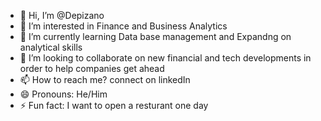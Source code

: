 - 👋 Hi, I’m @Depizano
- 👀 I’m interested in Finance and Business Analytics
- 🌱 I’m currently learning Data base management and Expandng on analytical skills
- 💞️ I’m looking to collaborate on new financial and tech developments in order to help companies get ahead
- 📫 How to reach me? connect on linkedIn
- 😄 Pronouns: He/Him
- ⚡ Fun fact: I want to open a resturant one day

<!---
Depizano/Depizano is a ✨ special ✨ repository because its `README.md` (this file) appears on your GitHub profile.
You can click the Preview link to take a look at your changes.
--->
